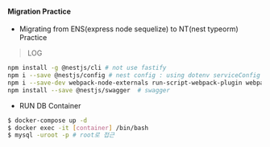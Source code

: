 #### Migration Practice  

- Migrating from ENS(express node sequelize) to NT(nest typeorm) Practice


> LOG 

```bash
npm install -g @nestjs/cli # not use fastify
npm i --save @nestjs/config # nest config : using dotenv serviceConfig 
npm i --save-dev webpack-node-externals run-script-webpack-plugin webpack # hot realod 
npm install --save @nestjs/swagger  # swagger 
```


</hr>

- RUN DB Container 

```bash 
$ docker-compose up -d
$ docker exec -it [container] /bin/bash
$ mysql -uroot -p # root로 접근 

```

